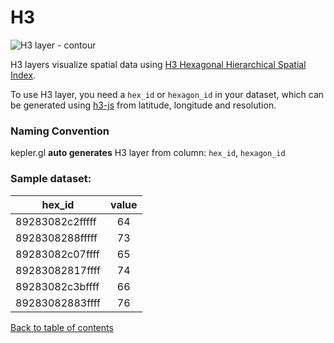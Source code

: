 # H3

![H3 layer - contour](https://d1a3f4spazzrp4.cloudfront.net/kepler.gl/documentation/layers-h3.png 'H3 layer')

H3 layers visualize spatial data using [H3 Hexagonal Hierarchical Spatial Index](https://eng.uber.com/h3/).

To use H3 layer, you need a `hex_id` or `hexagon_id` in your dataset, which can be generated using [h3-js](https://github.com/uber/h3-js) from latitude, longitude and resolution.

### Naming Convention

kepler.gl **auto generates** H3 layer from column: `hex_id`, `hexagon_id`

### Sample dataset:

| hex_id          | value |
| --------------- | :---: |
| 89283082c2fffff |  64   |
| 8928308288fffff |  73   |
| 89283082c07ffff |  65   |
| 89283082817ffff |  74   |
| 89283082c3bffff |  66   |
| 89283082883ffff |  76   |

[Back to table of contents](../README.md)
